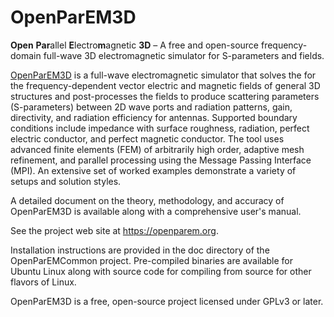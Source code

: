 # OpenParEM3D
**Open** **Par**allel **E**lectro**m**agnetic **3D** – A free and open-source frequency-domain full-wave 3D electromagnetic simulator for S-parameters and fields.

[OpenParEM3D](https://openparem.org) is a full-wave electromagnetic simulator that solves the for the frequency-dependent vector electric and magnetic fields of general 3D structures and post-processes the fields to produce scattering parameters (S-parameters) between 2D wave ports and radiation patterns, gain, directivity, and radiation efficiency for antennas. Supported boundary conditions include impedance with surface roughness, radiation, perfect electric conductor, and perfect magnetic conductor.  The tool uses advanced finite elements (FEM) of arbitrarily high order, adaptive mesh refinement, and parallel processing using the Message Passing Interface (MPI).  An extensive set of worked examples demonstrate a variety of setups and solution styles.

A detailed document on the theory, methodology, and accuracy of OpenParEM3D is available along with a comprehensive user's manual.

See the project web site at https://openparem.org.

Installation instructions are provided in the doc directory of the OpenParEMCommon project. Pre-compiled binaries are available for Ubuntu Linux along with source code for compiling from source for other flavors of Linux.

OpenParEM3D is a free, open-source project licensed under GPLv3 or later.
